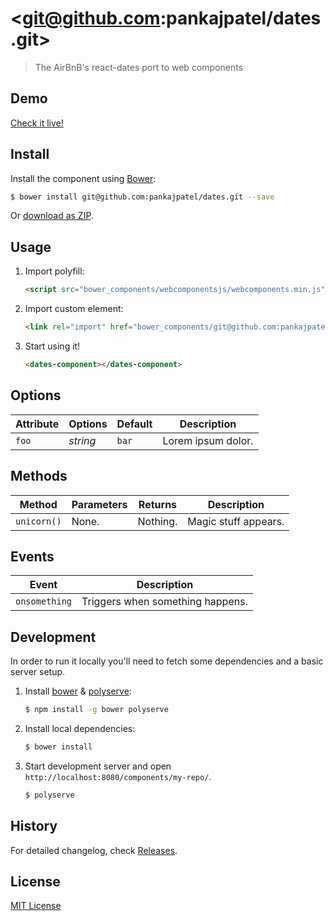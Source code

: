 # &lt;git@github.com:pankajpatel/dates.git&gt;

> The AirBnB's react-dates port to web components

## Demo

[Check it live!](http://pankajpatel.github.io/git@github.com:pankajpatel/dates.git)

## Install

Install the component using [Bower](http://bower.io/):

```sh
$ bower install git@github.com:pankajpatel/dates.git --save
```

Or [download as ZIP](https://github.com/pankajpatel/git@github.com:pankajpatel/dates.git/archive/master.zip).

## Usage

1. Import polyfill:

    ```html
    <script src="bower_components/webcomponentsjs/webcomponents.min.js"></script>
    ```

2. Import custom element:

    ```html
    <link rel="import" href="bower_components/git@github.com:pankajpatel/dates.git/dates-component.html">
    ```

3. Start using it!

    ```html
    <dates-component></dates-component>
    ```

## Options

Attribute     | Options     | Default      | Description
---           | ---         | ---          | ---
`foo`         | *string*    | `bar`        | Lorem ipsum dolor.

## Methods

Method        | Parameters   | Returns     | Description
---           | ---          | ---         | ---
`unicorn()`   | None.        | Nothing.    | Magic stuff appears.

## Events

Event         | Description
---           | ---
`onsomething` | Triggers when something happens.

## Development

In order to run it locally you'll need to fetch some dependencies and a basic server setup.

1. Install [bower](http://bower.io/) & [polyserve](https://npmjs.com/polyserve):

    ```sh
    $ npm install -g bower polyserve
    ```

2. Install local dependencies:

    ```sh
    $ bower install
    ```

3. Start development server and open `http://localhost:8080/components/my-repo/`.

    ```sh
    $ polyserve
    ```

## History

For detailed changelog, check [Releases](https://github.com/pankajpatel/git@github.com:pankajpatel/dates.git/releases).

## License

[MIT License](http://opensource.org/licenses/MIT)
